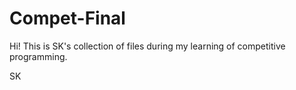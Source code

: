 # Compet-Final
Hi! This is SK's collection of files during my learning of competitive programming.

SK

